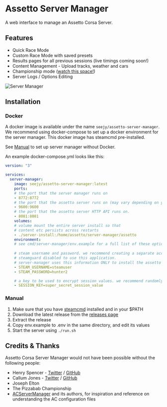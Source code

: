 Assetto Server Manager
======================

A web interface to manage an Assetto Corsa Server.

## Features

* Quick Race Mode
* Custom Race Mode with saved presets
* Results pages for all previous sessions (live timings coming soon!)
* Content Management - Upload tracks, weather and cars
* Championship mode ([watch this space!](https://github.com/cj123/assetto-server-manager/issues/4))
* Server Logs / Options Editing

![Server Manager](https://static-dl.justapengu.in/server_manager.png)


## Installation

### Docker

A docker image is available under the name `seejy/assetto-server-manager`. We recommend using docker-compose
to set up a docker environment for the server manager. This docker image has steamcmd pre-installed.

See [Manual](#Manual) to set up server manager without Docker.

An example docker-compose.yml looks like this:

```yaml
version: "3"

services:
  server-manager:
    image: seejy/assetto-server-manager:latest
    ports:
    # the port that the server manager runs on
    - 8772:8772
    # the port that the assetto server runs on (may vary depending on your configuration inside server manager)
    - 9600:9600
    # the port that the assetto server HTTP API runs on.
    - 8081:8081
    volumes: 
    # volume mount the entire server install so that 
    # content etc persists across restarts
    - ./server-install:/home/assetto/server-manager/assetto
    environment:
    # see cmd/server-manager/env.example for a full list of these options
    
    # steam username and password. we recommend creating a separate account with
    # steamguard disabled to use this application.
    # server-manager uses this information ONLY to install the assetto corsa server.
    - STEAM_USERNAME=steamuser
    - STEAM_PASSWORD=hunter2

    # a key to be used to encrypt session values. we recommend randomly generating this!
    - SESSION_KEY=super_secret_session_value
```

### Manual

1. Make sure that you have [steamcmd](https://developer.valvesoftware.com/wiki/SteamCMD) installed and in your $PATH
2. Download the latest release from the [releases page](https://github.com/cj123/assetto-server-manager/releases)
3. Extract the release
4. Copy env.example to .env in the same directory, and edit its values
5. Start the server using `./run.sh`

## Credits & Thanks

Assetto Corsa Server Manager would not have been possible without the following people:

* Henry Spencer - [Twitter](https://twitter.com/HWSpencer) / [GitHub](https://github.com/Hecrer)
* Callum Jones - [Twitter](https://twitter.com/icj_) / [GitHub](https://github.com/cj123)
* Joseph Elton
* The Pizzabab Championship
* [ACServerManager](https://github.com/Pringlez/ACServerManager) and its authors, for 
inspiration and reference on understanding the AC configuration files